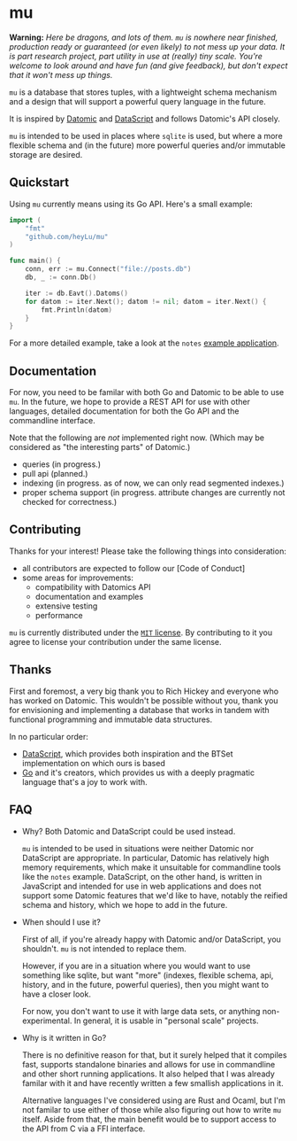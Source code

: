 # mu

**Warning:** *Here be dragons, and lots of them.  `mu` is nowhere near
finished, production ready or guaranteed (or even likely) to not mess
up your data.  It is part research project, part utility in use at
(really) tiny scale.  You're welcome to look around and have fun (and
give feedback), but don't expect that it won't mess up things.*

`mu` is a database that stores tuples, with a lightweight schema mechanism
and a design that will support a powerful query language in the future.

It is inspired by [Datomic][] and [DataScript][] and follows Datomic's
API closely.

[Datomic]: http://datomic.com
[DataScript]: https://github.com/tonsky/datascript

`mu` is intended to be used in places where `sqlite` is used, but where a
more flexible schema and (in the future) more powerful queries and/or immutable
storage are desired.

## Quickstart

Using `mu` currently means using its Go API.  Here's a small example:

```go
import (
    "fmt"
    "github.com/heyLu/mu"
)

func main() {
    conn, err := mu.Connect("file://posts.db")
    db, _ := conn.Db()

    iter := db.Eavt().Datoms()
    for datom := iter.Next(); datom != nil; datom = iter.Next() {
        fmt.Println(datom)
    }
}
```

For a more detailed example, take a look at the `notes`
[example application](./cmd/notes/notes.go).

## Documentation

For now, you need to be familar with both Go and Datomic to be able to use
`mu`.  In the future, we hope to provide a REST API for use with other
languages, detailed documentation for both the Go API and the commandline
interface.

Note that the following are *not* implemented right now.  (Which may be
considered as "the interesting parts" of Datomic.)

- queries (in progress.)
- pull api (planned.)
- indexing (in progress.  as of now, we can only read segmented indexes.)
- proper schema support (in progress.  attribute changes are currently
    not checked for correctness.)

## Contributing

Thanks for your interest!  Please take the following things into consideration:

- all contributors are expected to follow our [Code of Conduct]
- some areas for improvements:
    - compatibility with Datomics API
    - documentation and examples
    - extensive testing
    - performance

`mu` is currently distributed under the [`MIT` license](./LICENSE).  By
contributing to it you agree to license your contribution under the same
license.

## Thanks

First and foremost, a very big thank you to Rich Hickey and everyone who
has worked on Datomic.  This wouldn't be possible without you, thank you
for envisioning and implementing a database that works in tandem with
functional programming and immutable data structures.

In no particular order:

- [DataScript](https://github.com/tonsky/datascript), which provides both
    inspiration and the BTSet implementation on which ours is based
- [Go](https://golang.org) and it's creators, which provides us with a
    deeply pragmatic language that's a joy to work with.

## FAQ

- Why?  Both Datomic and DataScript could be used instead.

    `mu` is intended to be used in situations were neither Datomic nor
    DataScript are appropriate.  In particular, Datomic has relatively
    high memory requirements, which make it unsuitable for commandline
    tools like the `notes` example.  DataScript, on the other hand, is
    written in JavaScript and intended for use in web applications and
    does not support some Datomic features that we'd like to have, notably
    the reified schema and history, which we hope to add in the future.
- When should I use it?

    First of all, if you're already happy with Datomic and/or DataScript,
    you shouldn't.  `mu` is not intended to replace them.

    However, if you are in a situation where you would want to use
    something like sqlite, but want "more" (indexes, flexible schema,
    api, history, and in the future, powerful queries), then you
    might want to have a closer look.

    For now, you don't want to use it with large data sets, or anything
    non-experimental.  In general, it is usable in "personal scale"
    projects.
- Why is it written in Go?

    There is no definitive reason for that, but it surely helped that it
    compiles fast, supports standalone binaries and allows for use in
    commandline and other short running applications.  It also helped
    that I was already familar with it and have recently written a few
    smallish applications in it.

    Alternative languages I've considered using are Rust and Ocaml,
    but I'm not familar to use either of those while also figuring out
    how to write `mu` itself.  Aside from that, the main benefit would
    be to support access to the API from C via a FFI interface.
